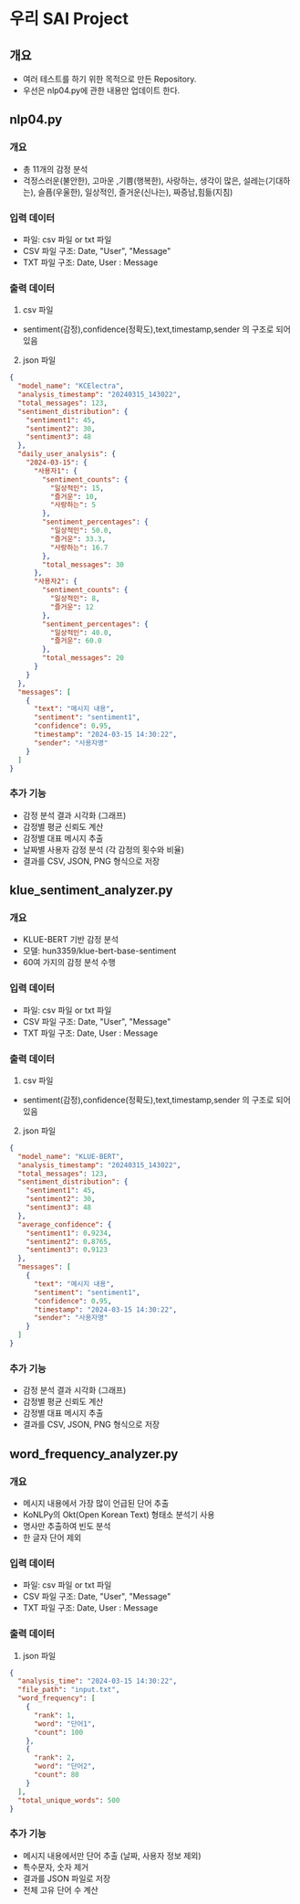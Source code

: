 # 우리 SAI Project

## 개요
* 여러 테스트를 하기 위한 목적으로 만든 Repository.
* 우선은 nlp04.py에 관한 내용만 업데이트 한다.

## nlp04.py 
### 개요
* 총 11개의 감정 분석
* 걱정스러운(불안한), 고마운 ,기쁨(행복한), 사랑하는, 생각이 많은, 설레는(기대하는), 슬픔(우울한), 일상적인, 즐거운(신나는), 짜증남,힘듦(지침)

### 입력 데이터
* 파일: csv 파일 or txt 파일
* CSV 파일 구조: Date, "User", "Message"
* TXT 파일 구조: Date, User : Message

### 출력 데이터
1. csv 파일
* sentiment(감정),confidence(정확도),text,timestamp,sender 의 구조로 되어있음
2. json 파일
```json
{
  "model_name": "KCElectra",
  "analysis_timestamp": "20240315_143022",
  "total_messages": 123,
  "sentiment_distribution": {
    "sentiment1": 45,
    "sentiment2": 30,
    "sentiment3": 48
  },
  "daily_user_analysis": {
    "2024-03-15": {
      "사용자1": {
        "sentiment_counts": {
          "일상적인": 15,
          "즐거운": 10,
          "사랑하는": 5
        },
        "sentiment_percentages": {
          "일상적인": 50.0,
          "즐거운": 33.3,
          "사랑하는": 16.7
        },
        "total_messages": 30
      },
      "사용자2": {
        "sentiment_counts": {
          "일상적인": 8,
          "즐거운": 12
        },
        "sentiment_percentages": {
          "일상적인": 40.0,
          "즐거운": 60.0
        },
        "total_messages": 20
      }
    }
  },
  "messages": [
    {
      "text": "메시지 내용",
      "sentiment": "sentiment1",
      "confidence": 0.95,
      "timestamp": "2024-03-15 14:30:22",
      "sender": "사용자명"
    }
  ]
}
```

### 추가 기능
* 감정 분석 결과 시각화 (그래프)
* 감정별 평균 신뢰도 계산
* 감정별 대표 메시지 추출
* 날짜별 사용자 감정 분석 (각 감정의 횟수와 비율)
* 결과를 CSV, JSON, PNG 형식으로 저장

## klue_sentiment_analyzer.py
### 개요
* KLUE-BERT 기반 감정 분석
* 모델: hun3359/klue-bert-base-sentiment
* 60여 가지의 감정 분석 수행

### 입력 데이터
* 파일: csv 파일 or txt 파일
* CSV 파일 구조: Date, "User", "Message"
* TXT 파일 구조: Date, User : Message

### 출력 데이터
1. csv 파일
* sentiment(감정),confidence(정확도),text,timestamp,sender 의 구조로 되어있음
2. json 파일
```json
{
  "model_name": "KLUE-BERT",
  "analysis_timestamp": "20240315_143022",
  "total_messages": 123,
  "sentiment_distribution": {
    "sentiment1": 45,
    "sentiment2": 30,
    "sentiment3": 48
  },
  "average_confidence": {
    "sentiment1": 0.9234,
    "sentiment2": 0.8765,
    "sentiment3": 0.9123
  },
  "messages": [
    {
      "text": "메시지 내용",
      "sentiment": "sentiment1",
      "confidence": 0.95,
      "timestamp": "2024-03-15 14:30:22",
      "sender": "사용자명"
    }
  ]
}
```

### 추가 기능
* 감정 분석 결과 시각화 (그래프)
* 감정별 평균 신뢰도 계산
* 감정별 대표 메시지 추출
* 결과를 CSV, JSON, PNG 형식으로 저장

## word_frequency_analyzer.py
### 개요
* 메시지 내용에서 가장 많이 언급된 단어 추출
* KoNLPy의 Okt(Open Korean Text) 형태소 분석기 사용
* 명사만 추출하여 빈도 분석
* 한 글자 단어 제외

### 입력 데이터
* 파일: csv 파일 or txt 파일
* CSV 파일 구조: Date, "User", "Message"
* TXT 파일 구조: Date, User : Message

### 출력 데이터
1. json 파일
```json
{
  "analysis_time": "2024-03-15 14:30:22",
  "file_path": "input.txt",
  "word_frequency": [
    {
      "rank": 1,
      "word": "단어1",
      "count": 100
    },
    {
      "rank": 2,
      "word": "단어2",
      "count": 80
    }
  ],
  "total_unique_words": 500
}
```

### 추가 기능
* 메시지 내용에서만 단어 추출 (날짜, 사용자 정보 제외)
* 특수문자, 숫자 제거
* 결과를 JSON 파일로 저장
* 전체 고유 단어 수 계산

